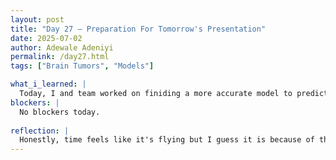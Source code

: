 ```yaml
---
layout: post
title: "Day 27 – Preparation For Tomorrow's Presentation"
date: 2025-07-02
author: Adewale Adeniyi
permalink: /day27.html
tags: ["Brain Tumors", "Models"]

what_i_learned: |
  Today, I and team worked on finiding a more accurate model to predict our brain tumors and to determine if these braintumors are malignant or benign, I tried Logistic Regression, Decision Tree ,K-Nearest Neighbors, Gaussian Naive Bayes, Support Vector Machine (SVC), Random Forest, Gradient Boosting, Bagging Classifier, MLP Classifier, Gradient Boosting (Explicit) and ANN (Artificial Neural Network). With these models I tried running the codes severally but the accuracy was always off ranging from 69 percent to 79 percent, tho it is progress but it is still far from ready. We also finished up the presentation slide, we did a little practice amongst ourselve so we would have a bit of composure when go on stage to present to the whole institute.
blockers: |
  No blockers today.
 
reflection: |
  Honestly, time feels like it's flying but I guess it is because of the presentation tomorrow, it is very nerve wrecking but I would be doing some personal practice and run throughs before tomorrow, and I trust my team mates would also be doing the same. Hopefully we would be effeciently share our discoveries clearly.
---
```

